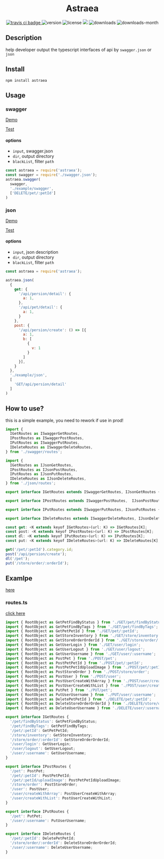 <h1 align='center'>Astraea</h1>
<p align='center'>
  <a href="https://travis-ci.com/ShanaMaid/Astraea/">
    <img src="https://travis-ci.com/ShanaMaid/Astraea.svg" alt="travis ci badge">
  </a>
  <img src='https://img.shields.io/npm/v/astraea.svg?style=flat-square' alt="version">
  <img src='https://img.shields.io/npm/l/astraea.svg' alt="license">
  <img src='http://img.badgesize.io/https://unpkg.com/astraea/index.js?compression=gzip&label=gzip%20size:%20&style=flat-square'>
  <img src='https://img.shields.io/npm/dt/astraea.svg?style=flat-square' alt="downloads">
  <img src='https://img.shields.io/npm/dm/astraea.svg?style=flat-square' alt="downloads-month">
</p>

## Description
help developer output the typescript interfaces of api by `swagger.json` or `json`

## Install
```
npm install astraea
```

## Usage
### swagger
[Demo](./example/swagger)

[Test](./test/swagger.js)
#### options
  - `input`, swagger.json
  - `dir`, output directory
  - `blackList`, filter `path`
```js
const astraea = require('astraea');
const swagger = require('./swagger.json');
astraea.swagger(
  swagger, 
  './example/swagger', 
  ['DELETE/pet/:petId']
)
```

### json
[Demo](./example/json)

[Test](./test/json.js)
#### options
  - `input`, json description
  - `dir`, output directory
  - `blackList`, filter `path`
```js
const astraea = require('astraea');

astraea.json(
  {
    get: {
      '/api/persion/detail': {
        a: 1,
      },
      '/api/pet/detail': {
        a: 1,
      }
    },
    post: {
      '/api/persion/create': () => [{
        a: 1,
        b: [
          {
            v: 1
          }
        ]
      }],
    }
  }, 
  './example/json', 
  [
    'GET/api/persion/detail'
  ]
)
```
## How to use?
this is a simple example, you need to rework if use in prod!
```js
import {
  IGetRoutes as ISwaggerGetRoutes,
  IPostRoutes as ISwaggerPostRoutes,
  IPutRoutes as ISwaggerPutRoutes,
  IDeleteRoutes as ISwaggerDeleteRoutes,
} from './swagger/routes';

import {
  IGetRoutes as IJsonGetRoutes,
  IPostRoutes as IJsonPostRoutes,
  IPutRoutes as IJsonPutRoutes,
  IDeleteRoutes as IJsonDeleteRoutes,
} from './json/routes';

export interface IGetRoutes extends ISwaggerGetRoutes, IJsonGetRoutes {}

export interface IPostRoutes extends ISwaggerPostRoutes,  IJsonPostRoutes {}

export interface IPutRoutes extends ISwaggerPutRoutes, IJsonPutRoutes {}

export interface IDeleteRoutes extends ISwaggerDeleteRoutes, IJsonDeleteRoutes {}

const get: <K extends keyof IGetRoutes>(url: K) => IGetRoutes[K];
const post: <K extends keyof IPostRoutes>(url: K) => IPostRoutes[K];
const dl: <K extends keyof IPutRoutes>(url: K) => IPutRoutes[K];
const put: <K extends keyof IDeleteRoutes>(url: K) => IDeleteRoutes[K];

get('/pet/:petId').category.id;
post('/api/persion/create');
dl('/pet');
put('/store/order/:orderId');
```
## Examlpe
[here](./example)

### routes.ts
[click here](./example/routes.ts)
```js
import { RootObject as GetPetFindByStatus } from './GET/pet/findByStatus';
import { RootObject as GetPetFindByTags } from './GET/pet/findByTags';
import { RootObject as GetPetPetId } from './GET/pet/:petId';
import { RootObject as GetStoreInventory } from './GET/store/inventory';
import { RootObject as GetStoreOrderOrderId } from './GET/store/order/:orderId';
import { RootObject as GetUserLogin } from './GET/user/login';
import { RootObject as GetUserLogout } from './GET/user/logout';
import { RootObject as GetUserUsername } from './GET/user/:username';
import { RootObject as PostPet } from './POST/pet';
import { RootObject as PostPetPetId } from './POST/pet/:petId';
import { RootObject as PostPetPetIdUploadImage } from './POST/pet/:petId/uploadImage';
import { RootObject as PostStoreOrder } from './POST/store/order';
import { RootObject as PostUser } from './POST/user';
import { RootObject as PostUserCreateWithArray } from './POST/user/createWithArray';
import { RootObject as PostUserCreateWithList } from './POST/user/createWithList';
import { RootObject as PutPet } from './PUT/pet';
import { RootObject as PutUserUsername } from './PUT/user/:username';
import { RootObject as DeletePetPetId } from './DELETE/pet/:petId';
import { RootObject as DeleteStoreOrderOrderId } from './DELETE/store/order/:orderId';
import { RootObject as DeleteUserUsername } from './DELETE/user/:username';

export interface IGetRoutes {
  '/pet/findByStatus': GetPetFindByStatus;
  '/pet/findByTags': GetPetFindByTags;
  '/pet/:petId': GetPetPetId;
  '/store/inventory': GetStoreInventory;
  '/store/order/:orderId': GetStoreOrderOrderId;
  '/user/login': GetUserLogin;
  '/user/logout': GetUserLogout;
  '/user/:username': GetUserUsername;
} 

export interface IPostRoutes {
  '/pet': PostPet;
  '/pet/:petId': PostPetPetId;
  '/pet/:petId/uploadImage': PostPetPetIdUploadImage;
  '/store/order': PostStoreOrder;
  '/user': PostUser;
  '/user/createWithArray': PostUserCreateWithArray;
  '/user/createWithList': PostUserCreateWithList;
} 

export interface IPutRoutes {
  '/pet': PutPet;
  '/user/:username': PutUserUsername;
} 

export interface IDeleteRoutes {
  '/pet/:petId': DeletePetPetId;
  '/store/order/:orderId': DeleteStoreOrderOrderId;
  '/user/:username': DeleteUserUsername;
} 
```